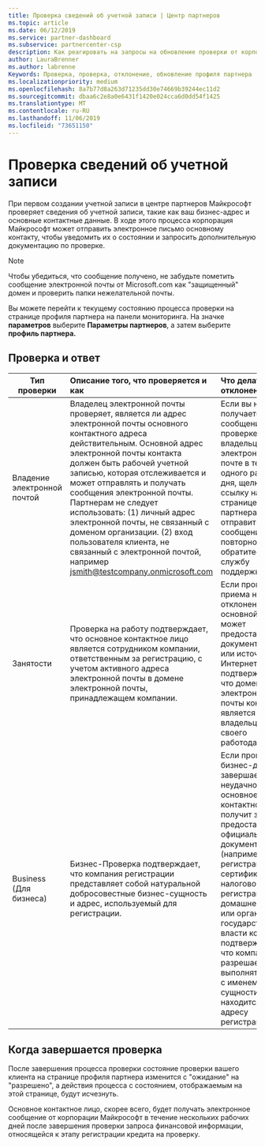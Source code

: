 ```yaml
---
title: Проверка сведений об учетной записи | Центр партнеров
ms.topic: article
ms.date: 06/12/2019
ms.service: partner-dashboard
ms.subservice: partnercenter-csp
description: Как реагировать на запросы на обновление проверки от корпорации Майкрософт
author: LauraBrenner
ms.author: labrenne
Keywords: Проверка, проверка, отклонение, обновление профиля партнера
ms.localizationpriority: medium
ms.openlocfilehash: 8a7b77d8a263d71235dd30e74669b39244ec11d2
ms.sourcegitcommit: dbaa6c2e8a0e6431f1420e024cca6d0dd54f1425
ms.translationtype: MT
ms.contentlocale: ru-RU
ms.lasthandoff: 11/06/2019
ms.locfileid: "73651150"
---
```

# <a name="verify-your-account-information"></a>Проверка сведений об учетной записи

При первом создании учетной записи в центре партнеров Майкрософт проверяет сведения об учетной записи, такие как ваш бизнес-адрес и основные контактные данные. В ходе этого процесса корпорация Майкрософт может отправить электронное письмо основному контакту, чтобы уведомить их о состоянии и запросить дополнительную документацию по проверке. 

>[!Note]
>Чтобы убедиться, что сообщение получено, не забудьте пометить сообщение электронной почты от Microsoft.com как "защищенный" домен и проверить папки нежелательной почты.

Вы можете перейти к текущему состоянию процесса проверки на странице профиля партнера на панели мониторинга. На значке **параметров** выберите **Параметры партнеров**, а затем выберите **профиль партнера.**

## <a name="what-is-verified-and-how-to-respond"></a>Проверка и ответ

|**Тип проверки**   |**Описание того, что проверяется и как**   |**Что делать, если отклонено**   |
|----------------------------|:-----------------------------------|:--------------------------------------|
|Владение электронной почтой   |Владелец электронной почты проверяет, является ли адрес электронной почты основного контактного адреса действительным.  Основной адрес электронной почты контакта должен быть рабочей учетной записью, которая отслеживается и может отправлять и получать сообщения электронной почты.  Партнерам не следует использовать: (1) личный адрес электронной почты, не связанный с доменом организации. (2) вход пользователя клиента, не связанный с электронной почтой, например jsmith@testcompany.onmicrosoft.com   |Если вы не получаете сообщение о проверке владельца по электронной почте в течение одного рабочего дня, щелкните ссылку на странице профиля партнера, чтобы отправить сообщение повторно, или обратитесь в службу поддержки.|
|Занятости |Проверка на работу подтверждает, что основное контактное лицо является сотрудником компании, ответственным за регистрацию, с учетом активного адреса электронной почты в домене электронной почты, принадлежащем компании.|Если проверка приема на работу отклонена, основной контакт может предоставить документацию или источник в Интернете, подтверждающий, что домен электронной почты контакта является владельцем своего работодателя.|
|Business (Для бизнеса)   |Бизнес-Проверка подтверждает, что компания регистрации представляет собой натуральной добросовестные бизнес-сущность и адрес, используемый для регистрации.|Если проверка бизнес-данных завершается неудачно, основное контактное лицо получит запрос на предоставление официальной документации (например, о регистрации или сертификате налоговой регистрации) из домашней страны или органа государственной власти компании, подтверждающих, что компания разрешается выполнять бизнес с именем сущности и находится по адресу регистрации.|

## <a name="when-verification-concludes"></a>Когда завершается проверка

После завершения процесса проверки состояние проверки вашего клиента на странице профиля партнера изменится с "ожидание" на "разрешено", а действия процесса с состоянием, отображаемым на этой странице, будут исчезнуть.

Основное контактное лицо, скорее всего, будет получать электронное сообщение от корпорации Майкрософт в течение нескольких рабочих дней после завершения проверки запроса финансовой информации, относящейся к этапу регистрации кредита на проверку.